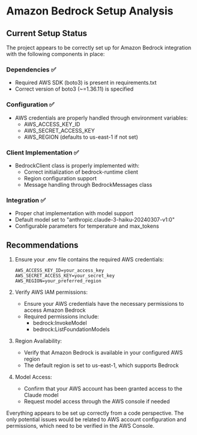 # Amazon Bedrock Setup Analysis

## Current Setup Status
The project appears to be correctly set up for Amazon Bedrock integration with the following components in place:

### Dependencies ✅
- Required AWS SDK (boto3) is present in requirements.txt
- Correct version of boto3 (~=1.36.11) is specified

### Configuration ✅
- AWS credentials are properly handled through environment variables:
  - AWS_ACCESS_KEY_ID
  - AWS_SECRET_ACCESS_KEY
  - AWS_REGION (defaults to us-east-1 if not set)

### Client Implementation ✅
- BedrockClient class is properly implemented with:
  - Correct initialization of bedrock-runtime client
  - Region configuration support
  - Message handling through BedrockMessages class

### Integration ✅
- Proper chat implementation with model support
- Default model set to "anthropic.claude-3-haiku-20240307-v1:0"
- Configurable parameters for temperature and max_tokens

## Recommendations
1. Ensure your .env file contains the required AWS credentials:
   ```
   AWS_ACCESS_KEY_ID=your_access_key
   AWS_SECRET_ACCESS_KEY=your_secret_key
   AWS_REGION=your_preferred_region
   ```

2. Verify AWS IAM permissions:
   - Ensure your AWS credentials have the necessary permissions to access Amazon Bedrock
   - Required permissions include:
     - bedrock:InvokeModel
     - bedrock:ListFoundationModels

3. Region Availability:
   - Verify that Amazon Bedrock is available in your configured AWS region
   - The default region is set to us-east-1, which supports Bedrock

4. Model Access:
   - Confirm that your AWS account has been granted access to the Claude model
   - Request model access through the AWS console if needed

Everything appears to be set up correctly from a code perspective. The only potential issues would be related to AWS account configuration and permissions, which need to be verified in the AWS Console.